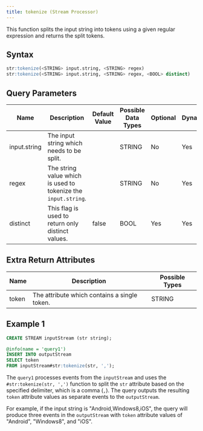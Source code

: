 ```yaml
---
title: tokenize (Stream Processor)
---
```


This function splits the input string into tokens using a given regular
expression and returns the split tokens.

## Syntax

```sql
str:tokenize(<STRING> input.string, <STRING> regex)
str:tokenize(<STRING> input.string, <STRING> regex, <BOOL> distinct)
```

## Query Parameters

| Name  | Description  | Default Value | Possible Data Types | Optional | Dynamic |
|-------|--------------|---------------|---------------------|----------|---------|
| input.string | The input string which needs to be split.   |               | STRING  | No       | Yes     |
| regex | The string value which is used to tokenize the `input.string`. |          | STRING | No       | Yes     |
| distinct  | This flag is used to return only distinct values.    | false         | BOOL   | Yes      | Yes     |

## Extra Return Attributes

| Name  | Description             | Possible Types |
|-------|----------------------------------------------|----------------|
| token | The attribute which contains a single token. | STRING         |

## Example 1

```sql
CREATE STREAM inputStream (str string);

@info(name = 'query1')
INSERT INTO outputStream
SELECT token
FROM inputStream#str:tokenize(str, ',');
```

The `query1` processes events from the `inputStream` and uses the `#str:tokenize(str, ',')` function to split the `str` attribute based on the specified delimiter, which is a comma (`,`). The query outputs the resulting `token` attribute values as separate events to the `outputStream`.

For example, if the input string is "Android,Windows8,iOS", the query will produce three events in the `outputStream` with `token` attribute values of "Android", "Windows8", and "iOS".
